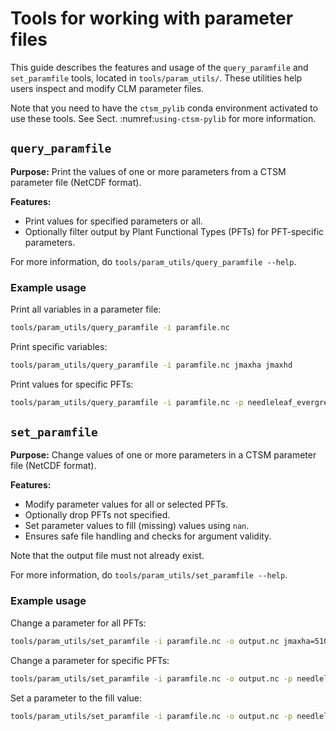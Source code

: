 
# Tools for working with parameter files

This guide describes the features and usage of the `query_paramfile` and `set_paramfile` tools, located in `tools/param_utils/`. These utilities help users inspect and modify CLM parameter files.

Note that you need to have the `ctsm_pylib` conda environment activated to use these tools. See Sect. :numref:`using-ctsm-pylib` for more information.

## `query_paramfile`
**Purpose:** Print the values of one or more parameters from a CTSM parameter file (NetCDF format).

**Features:**
- Print values for specified parameters or all.
- Optionally filter output by Plant Functional Types (PFTs) for PFT-specific parameters.

For more information, do `tools/param_utils/query_paramfile --help`.


### Example usage

Print all variables in a parameter file:
```bash
tools/param_utils/query_paramfile -i paramfile.nc
```

Print specific variables:
```bash
tools/param_utils/query_paramfile -i paramfile.nc jmaxha jmaxhd
```

Print values for specific PFTs:
```bash
tools/param_utils/query_paramfile -i paramfile.nc -p needleleaf_evergreen_temperate_tree,c4_grass medlynintercept medlynslope
```

## `set_paramfile`
**Purpose:** Change values of one or more parameters in a CTSM parameter file (NetCDF format).

**Features:**
- Modify parameter values for all or selected PFTs.
- Optionally drop PFTs not specified.
- Set parameter values to fill (missing) values using `nan`.
- Ensures safe file handling and checks for argument validity.

Note that the output file must not already exist.

For more information, do `tools/param_utils/set_paramfile --help`.

### Example usage

Change a parameter for all PFTs:
```bash
tools/param_utils/set_paramfile -i paramfile.nc -o output.nc jmaxha=51000
```

Change a parameter for specific PFTs:
```bash
tools/param_utils/set_paramfile -i paramfile.nc -o output.nc -p needleleaf_evergreen_temperate_tree,c4_grass medlynintercept=99.9,100.1 medlynslope=2.99,1.99
```

Set a parameter to the fill value:
```bash
tools/param_utils/set_paramfile -i paramfile.nc -o output.nc -p needleleaf_evergreen_temperate_tree,c4_grass fleafcn=nan,nan
```
